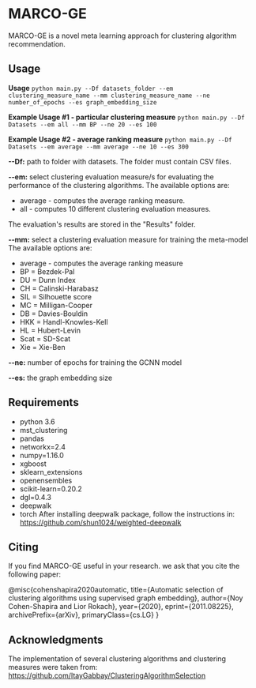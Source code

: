 # MARCO-GE
MARCO-GE is a novel meta learning approach for clustering algorithm recommendation. 


Usage
-----

**Usage**
    ``python main.py --Df datasets_folder --em clustering_measure_name --mm clustering_measure_name --ne number_of_epochs --es graph_embedding_size``

**Example Usage #1 - particular clustering measure**
    ``python main.py --Df Datasets --em all --mm BP --ne 20 --es 100``

**Example Usage #2 - average ranking measure**
    ``python main.py --Df Datasets --em average --mm average --ne 10 --es 300``
    
**--Df:** path to folder with datasets. The folder must contain CSV files.

**--em:** select clustering evaluation measure/s for evaluating the performance of the clustering algorithms.
The available options are: 
- average - computes the average ranking measure.
- all - computes 10 different clustering evaluation measures.

The evaluation's results are stored in the "Results" folder.

**--mm:** select a clustering evaluation measure for training the meta-model
The available options are:
- average - computes the average ranking measure
- BP = Bezdek-Pal
- DU = Dunn Index
- CH = Calinski-Harabasz
- SIL = Silhouette score
- MC = Milligan-Cooper
- DB = Davies-Bouldin
- HKK = Handl-Knowles-Kell
- HL = Hubert-Levin
- Scat = SD-Scat 
- Xie = Xie-Ben

**--ne:** number of epochs for training the GCNN model

**--es:** the graph embedding size

Requirements
-----
- python 3.6
- mst_clustering
- pandas
- networkx=2.4
- numpy=1.16.0
- xgboost
- sklearn_extensions
- openensembles
- scikit-learn=0.20.2
- dgl=0.4.3
- deepwalk
- torch
After installing deepwalk package, follow the instructions in: https://github.com/shun1024/weighted-deepwalk

Citing
-----
If you find MARCO-GE useful in your research. we ask that you cite the following paper:

@misc{cohenshapira2020automatic,
      title={Automatic selection of clustering algorithms using supervised graph embedding}, 
      author={Noy Cohen-Shapira and Lior Rokach},
      year={2020},
      eprint={2011.08225},
      archivePrefix={arXiv},
      primaryClass={cs.LG}
}

Acknowledgments
-----
The implementation of several clustering algorithms and clustering measures were taken from:
https://github.com/ItayGabbay/ClusteringAlgorithmSelection
